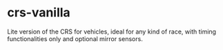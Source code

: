 # crs-vanilla

Lite version of the CRS for vehicles, ideal for any kind of race, with timing functionalities only and optional mirror sensors.
